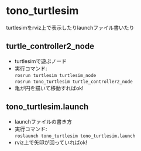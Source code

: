 # tono_turtlesim
turtlesimをrviz上で表示したりlaunchファイル書いたり

## turtle_controller2_node
- turtlesimで遊ぶノード
- 実行コマンド:  
`rosrun turtlesim turtlesim_node`  
`rosrun tono_turtlesim turtle_controller2_node`
- 亀が円を描いて移動すればok!

## tono_turtlesim.launch
- launchファイルの書き方
- 実行コマンド:  
`roslaunch tono_turtlesim tono_turtlesim.launch`
- rviz上で矢印が回っていればok!